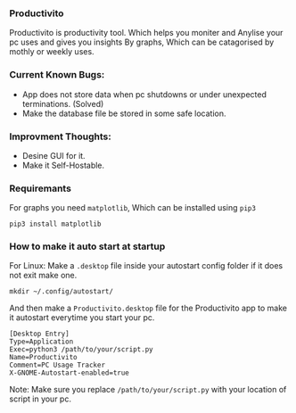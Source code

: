 ### Productivito

Productivito is productivity tool. Which helps you moniter and Anylise your pc uses and gives you insights
By graphs, Which can be catagorised by mothly or weekly uses.

### Current Known Bugs:
- App does not store data when pc shutdowns or under unexpected terminations. (Solved)
- Make the database file be stored in some safe location.

### Improvment Thoughts:
- Desine GUI for it.
- Make it Self-Hostable.

### Requiremants
For graphs you need `matplotlib`, Which can be installed using `pip3`
```
pip3 install matplotlib
```

### How to make it auto start at startup
For Linux:
Make a `.desktop` file inside your autostart config folder if it does not exit make one.
```
mkdir ~/.config/autostart/
```
And then make a `Productivito.desktop` file for the Productivito app to make it autostart everytime you start your pc.
```
[Desktop Entry]
Type=Application
Exec=python3 /path/to/your/script.py
Name=Productivito
Comment=PC Usage Tracker
X-GNOME-Autostart-enabled=true
```
Note: Make sure you replace `/path/to/your/script.py` with your location of script in your pc.
